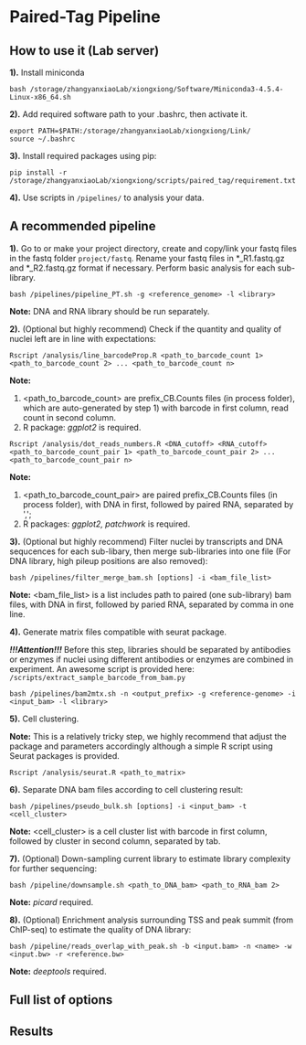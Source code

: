 # Paired-Tag Pipeline

## How to use it (Lab server)  
**1).** Install miniconda  
```
bash /storage/zhangyanxiaoLab/xiongxiong/Software/Miniconda3-4.5.4-Linux-x86_64.sh
```

**2).** Add required software path to your .bashrc, then activate it.  
```
export PATH=$PATH:/storage/zhangyanxiaoLab/xiongxiong/Link/  
source ~/.bashrc  
```

**3).** Install required packages using pip:  
```
pip install -r /storage/zhangyanxiaoLab/xiongxiong/scripts/paired_tag/requirement.txt
```


**4).** Use scripts in `/pipelines/` to analysis your data.

## A recommended pipeline  
**1).** Go to or make your project directory, create and copy/link your fastq files in the fastq folder `project/fastq`. Rename your fastq files in *_R1.fastq.gz and *_R2.fastq.gz format if necessary. Perform basic analysis for each sub-library.

```
bash /pipelines/pipeline_PT.sh -g <reference_genome> -l <library>
```

**Note:** DNA and RNA library should be run separately.  

**2).** (Optional but highly recommend) Check if the quantity and quality of nuclei left are in line with expectations:

```
Rscript /analysis/line_barcodeProp.R <path_to_barcode_count 1> <path_to_barcode_count 2> ... <path_to_barcode_count n>
```

**Note:**  
1. <path_to_barcode_count> are prefix_CB.Counts files (in process folder), which are auto-generated by step 1) with barcode in first column, read count in second column.   
2. R package: *ggplot2* is required.

```
Rscript /analysis/dot_reads_numbers.R <DNA_cutoff> <RNA_cutoff> <path_to_barcode_count_pair 1> <path_to_barcode_count_pair 2> ... <path_to_barcode_count_pair n>
```

**Note:**  
1. <path_to_barcode_count_pair> are paired prefix_CB.Counts files (in process folder), with DNA in first, followed by paired RNA, separated by ',';  
2. R packages: *ggplot2, patchwork* is required.


**3).** (Optional but highly recommend) Filter nuclei by transcripts and DNA sequcences for each sub-libary, then merge sub-libraries into one file (For DNA library, high pileup positions are also removed):

```
bash /pipelines/filter_merge_bam.sh [options] -i <bam_file_list>
```


**Note:** <bam_file_list> is a list includes path to paired (one sub-library) bam files, with DNA in first, followed by paried RNA, separated by comma in one line.

**4).** Generate matrix files compatible with seurat package.

***!!!Attention!!!*** Before this step, libraries should be separated by antibodies or enzymes if nuclei using different antibodies or enzymes are combined in experiment. An awesome script is provided here: `/scripts/extract_sample_barcode_from_bam.py`

```
bash /pipelines/bam2mtx.sh -n <output_prefix> -g <reference-genome> -i <input_bam> -l <library>
```


**5).** Cell clustering.

**Note:** This is a relatively tricky step, we highly recommend that adjust the package and parameters accordingly although a simple R script using Seurat packages is provided.
```
Rscript /analysis/seurat.R <path_to_matrix>
```

**6).** Separate DNA bam files according to cell clustering result:

```
bash /pipelines/pseudo_bulk.sh [options] -i <input_bam> -t <cell_cluster>
```

**Note:** <cell_cluster> is a cell cluster list with barcode in first column, followed by cluster in second column, separated by tab.


**7).** (Optional) Down-sampling current library to estimate library complexity for further sequencing:

```
bash /pipeline/downsample.sh <path_to_DNA_bam> <path_to_RNA_bam 2>
```

**Note:** *picard* required.

**8).** (Optional) Enrichment analysis surrounding TSS and peak summit (from ChIP-seq) to estimate the quality of DNA library:

```
bash /pipeline/reads_overlap_with_peak.sh -b <input.bam> -n <name> -w <input.bw> -r <reference.bw>
```

**Note:** *deeptools* required.

## Full list of options


## Results

